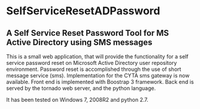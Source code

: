 # SelfServiceResetADPassword
A Self Service Reset Password Tool for MS Active Directory using SMS messages
-----------------------------------------------------------------------------
This is a small web application, that will provide the functionality for a self service password reset on Microsoft Active Directory
user repository environment.
Password reset is accomplished through the use of short message service (sms). Implementation for the CYTA sms gateway is now available.
Front end is implemented with Boostrap 3 framework. Back end is served by the tornado web server, and the python language.

It has been tested on Windows 7, 2008R2 and python 2.7.

